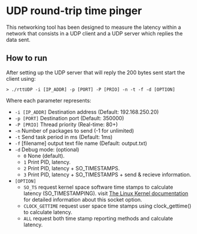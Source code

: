 # UDP round-trip time pinger
This networking tool has been designed to measure the latency within a network that consists in a UDP client and a UDP server which replies the data sent.

## How to run
After setting up the UDP server that will reply the 200 bytes sent start the client using:

```shell
> ./rttUDP -i [IP_ADDR] -p [PORT] -P [PRIO] -n -t -f -d [OPTION]
```
Where each parameter represents:
- `-i [IP_ADDR]` Destination address (Default: 192.168.250.20)
- `-p [PORT]` Destination port (Default: 350000)
- `-P [PRIO]` Thread priority (Real-time: 80+)
- `-n` Number of packages to send (-1 for unlimited)
- `-t` Send task period in ms (Default: 1ms)
- `-f` [filename] output text file name (Default: output.txt)
- `-d` Debug mode: (optional)
	- `0` None (default).
	- `1` Print PID, latency.
 	- `2` Print PID, latency + SO_TIMESTAMPS.
  	- `3` Print PID, latency + SO_TIMESTAMPS + send & recieve information.
- `[OPTION]`
	- `SO_TS` request kernel space software time stamps to calculate latency (SO_TIMESTAMPING). visit [The Linux Kernel documentation](https://www.kernel.org/doc/html/next/networking/timestamping.html) for detailed information about this socket option.
	- `CLOCK_GETTIME` request user space time stamps using clock_gettime() to calculate latency.
	- `ALL` request both time stamp reporting methods and calculate latency.
      
